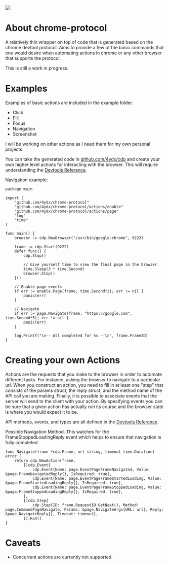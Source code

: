 [![](https://godoc.org/github.com/4ydx/chrome-protocol?status.svg)](http://godoc.org/github.com/4ydx/chrome-protocol)

# About chrome-protocol

A relatively thin wrapper on top of code that is generated based on
the chrome devtool protocol.  Aims to provide a few of the basic commands that
one would desire when automating actions in chrome or any other browser that
supports the protocol.

This is still a work in progress.

# Examples

Examples of basic actions are included in the example folder.

- Click
- Fill
- Focus
- Navigation
- Screenshot

I will be working on other actions as I need them for my own personal projects.  

You can take the generated code in [github.com/4ydx/cdp](https://github.com/4ydx/cdp/tree/master/protocol) and create your own higher level actions for
interacting with the browser.  This will require understanding the [Devtools Reference](https://chromedevtools.github.io/devtools-protocol/tot).

Navigation example:

```
package main

import (
	"github.com/4ydx/chrome-protocol"
	"github.com/4ydx/chrome-protocol/actions/enable"
	"github.com/4ydx/chrome-protocol/actions/page"
	"log"
	"time"
)

func main() {
	browser := cdp.NewBrowser("/usr/bin/google-chrome", 9222)

	frame := cdp.Start(9222)
	defer func() {
		cdp.Stop()

		// Give yourself time to view the final page in the browser.
		time.Sleep(3 * time.Second)
		browser.Stop()
	}()

	// Enable page events
	if err := enable.Page(frame, time.Second*2); err != nil {
		panic(err)
	}

	// Navigate
	if err := page.Navigate(frame, "https://google.com", time.Second*5); err != nil {
		panic(err)
	}

	log.Printf("\n-- All completed for %s --\n", frame.FrameID)
}
```

# Creating your own Actions

Actions are the requests that you make to the browser in order to automate different tasks.  For instance, asking
the browser to navigate to a particular url.  When you construct an action, you need to fill in at least one "step" that consists
of the params struct, the reply struct, and the method name of the API call you are making.  Finally, it is possible to associate events
that the server will send to the client with your action.  By specifying events you can be sure that a given action has actually run its
course and the browser state is where you would expect it to be.

API methods, events, and types are all defined in the [Devtools Reference](https://chromedevtools.github.io/devtools-protocol/tot).

Possible Navigation Method.  This watches for the FrameStoppedLoadingReply event which helps to ensure that navigation is fully completed.

```
func Navigate(frame *cdp.Frame, url string, timeout time.Duration) error {
	return cdp.NewAction(frame,
		[]cdp.Event{
			cdp.Event{Name: page.EventPageFrameNavigated, Value: &page.FrameNavigatedReply{}, IsRequired: true},
			cdp.Event{Name: page.EventPageFrameStartedLoading, Value: &page.FrameStartedLoadingReply{}, IsRequired: true},
			cdp.Event{Name: page.EventPageFrameStoppedLoading, Value: &page.FrameStoppedLoadingReply{}, IsRequired: true},
		},
		[]cdp.Step{
			cdp.Step{ID: frame.RequestID.GetNext(), Method: page.CommandPageNavigate, Params: &page.NavigateArgs{URL: url}, Reply: &page.NavigateReply{}, Timeout: timeout},
		}).Run()
}
```

# Caveats

- Concurrent actions are currently not supported.
